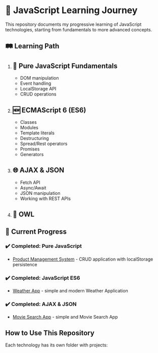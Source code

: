 # 📘 JavaScript Learning Journey

This repository documents my progressive learning of JavaScript technologies, starting from fundamentals to more advanced concepts.

## 🛤️ Learning Path

1. ## 🔰 Pure JavaScript Fundamentals
   - DOM manipulation
   - Event handling
   - LocalStorage API
   - CRUD operations

2. ## 🆕 ECMAScript 6 (ES6)
   - Classes
   - Modules
   - Template literals
   - Destructuring
   - Spread/Rest operators
   - Promises
   - Generators

3. ## 🌐 AJAX & JSON
   - Fetch API
   - Async/Await
   - JSON manipulation
   - Working with REST APIs

4. ## 🦉 OWL
 

## 🔄 Current Progress

### ✔️ Completed: Pure JavaScript
- [Product Management System](pure-js/product%20management%20system) - CRUD application with localStorage persistence
### ✔️ Completed: JavaScript ES6
- [Weather App](ES6/Weather%20App) - simple and modern Weather Application
### ✔️ Completed: AJAX & JSON
- [Movie Search App](AJAX%26JSON/movie-search-app) - simple and Movie Search App


## How to Use This Repository

Each technology has its own folder with projects:
